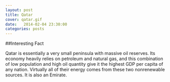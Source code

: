 ```yaml
---
layout: post
title: Qatar
cover: qatar.gif
date:   2014-02-04 23:30:00
categories: posts
---
```


##Interesting Fact

Qatar is essentially a very small peninsula with massive oil reserves. Its economy heavily relies on petroleum and natural gas, and this combination of low population and high oil quantity give it the highest GDP per capita of any nation. Virtually all of their energy comes from these two nonrenewable sources. It is also an Emirate.